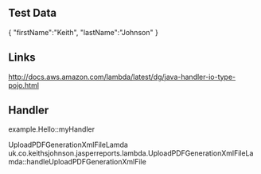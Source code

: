 Test Data
---------
{ "firstName":"Keith", "lastName":"Johnson" }

Links
-----
http://docs.aws.amazon.com/lambda/latest/dg/java-handler-io-type-pojo.html

Handler
-------
example.Hello::myHandler

UploadPDFGenerationXmlFileLamda
uk.co.keithsjohnson.jasperreports.lambda.UploadPDFGenerationXmlFileLamda::handleUploadPDFGenerationXmlFile
